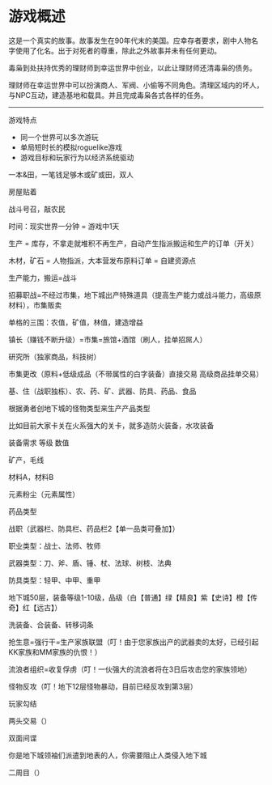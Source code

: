 # 游戏概述

这是一个真实的故事。故事发生在90年代末的美国。应幸存者要求，剧中人物名字使用了化名。出于对死者的尊重，除此之外故事并未有任何更动。

毒枭到处扶持优秀的理财师到幸运世界中创业，以此让理财师还清毒枭的债务。

理财师在幸运世界中可以扮演商人、军阀、小偷等不同角色。清理区域内的坏人，与NPC互动，建造基地和载具。并且完成毒枭各式各样的任务。

------

游戏特点

- 同一个世界可以多次游玩
- 单局短时长的模拟roguelike游戏
- 游戏目标和玩家行为以经济系统驱动











一本&田，一笔钱足够木或矿或田，双人

房屋贴着

战斗号召，敲农民

时间：现实世界一分钟 = 游戏中1天

生产 = 库存，不拿走就堆积不再生产，自动产生指派搬运和生产的订单（开关）

木材，矿石 = 人物指派，大本营发布原料订单 = 自建资源点

生产能力，搬运=战斗

招募职战=不经过市集，地下城出产特殊道具（提高生产能力或战斗能力，高级原材料），市集贩卖

单格的三围：农值，矿值，林值，建造增益

镇长（赚钱不断升级）=市集=旅馆+酒馆（刷人，挂单招屌人）

研究所（独家商品，科技树）

市集更改（原料+低级成品（不带属性的白字装备）直接交易  高级商品挂单交易）

基、住（战职独栋）、农、药、矿、武器、防具、药品、食品

根据勇者创地下城的怪物类型来生产产品类型

比如目前大家卡关在火系强大的关卡，就多造防火装备，水攻装备

装备需求 等级 数值



矿产，毛线

材料A，材料B

元素粉尘（元素属性）







药品类型

战职（武器栏、防具栏、药品栏2【单一品类可叠加】）

职业类型：战士、法师、牧师

武器类型：刀、斧、盾、锤、杖、法球、树枝、法典

防具类型：轻甲、中甲、重甲

地下城50层，装备等级1-10级，品级（白【普通】绿【精良】紫【史诗】橙【传奇】红【远古】）



洗装备、合装备、转移词条







抢生意=强行干=生产家族联盟（叮！由于您家族出产的武器卖的太好，已经引起KK家族和MM家族的仇恨！）

流浪者组织=收复俘虏（叮！一伙强大的流浪者将在3日后攻击您的家族领地）

怪物反攻（叮！地下12层怪物暴动，目前已经反攻到第3层）











玩家勾结

两头交易（）

双面间谍

你是地下城领袖们派遣到地表的人，你需要阻止人类侵入地下城

二周目（）



